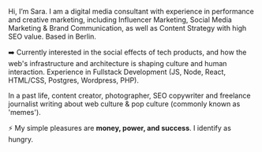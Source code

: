 Hi, I’m Sara. I am a digital media consultant with experience in performance and creative marketing, including Influencer Marketing, Social Media Marketing & Brand Communication, as well as Content Strategy with high SEO value. Based in Berlin.

➡️ Currently interested in the social effects of tech products, and how the web's infrastructure and architecture is shaping culture and human interaction. Experience in Fullstack Development (JS, Node, React, HTML/CSS, Postgres, Wordpress, PHP). 

In a past life, content creator, photographer, SEO copywriter and freelance journalist writing about web culture & pop culture (commonly known as 'memes'). 

⚡ My simple pleasures are **money, power, and success**.
I identify as hungry. 


<!--
**saracx/saracx** is a ✨ _special_ ✨ repository because its `README.md` (this file) appears on your GitHub profile.

Here are some ideas to get you started:

- 🔭 I’m currently working on ...
- 🌱 I’m currently learning ...
- 👯 I’m looking to collaborate on ...
- 🤔 I’m looking for help with ...
- 💬 Ask me about ...
- 📫 How to reach me: ...
- 😄 Pronouns: ...
- ⚡ Fun fact: ...
-->
